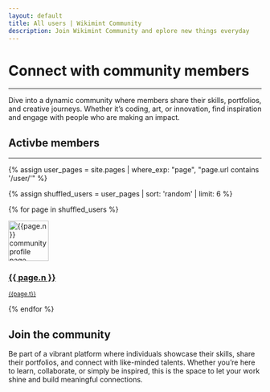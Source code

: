 ```yaml
---
layout: default
title: All users | Wikimint Community
description: Join Wikimint Community and eplore new things everyday
---
```



<div class="container mt-5">
    <div class="row">

<!-- Main Content -->
<main class="col-md-8 col-lg-8">

<h1>Connect with community members</h1><hr/>
<p>Dive into a dynamic community where members share their skills, portfolios, and creative journeys. Whether it’s coding, art, or innovation, find inspiration and engage with people who are making an impact.</p>

<h2>Activbe members</h2><hr/>
{% assign user_pages = site.pages | where_exp: "page", "page.url contains '/user/'" %}

{% assign shuffled_users = user_pages | sort: 'random' | limit: 6 %}

{% for page in shuffled_users %}

<a class="text-dark" href="../user/{{page.u}}">
<div class="card mb-3 border-0 bg-light">
  <div class="row g-0">
    <div class="col-2">
      <img height="80" width="80" src="{% if page.dp %}{{ page.dp | replace: 's96', 's200' }}{% else %}/community/assets/images/dp.webp{% endif %}" class="img-fluid rounded-start mt-3" alt="{{page.n}} community profile page">
    </div>
    <div class="col-10">
      <div class="card-body">
        <h3 class="card-title">{{ page.n }}</h3>
        <p class="card-text"><small class="text-body-secondary">{{page.t}}</small></p>
      </div>
    </div>
  </div>
</div>
</a>


{% endfor %}




</main>


<!-- Sidebar -->
<aside class="col-md-4 col-lg-4">
<h2>Join the community</h2>
<p>Be part of a vibrant platform where individuals showcase their skills, share their portfolios, and connect with like-minded talents. Whether you’re here to learn, collaborate, or simply be inspired, this is the space to let your work shine and build meaningful connections.</p>

</aside>
</div>
</div>
